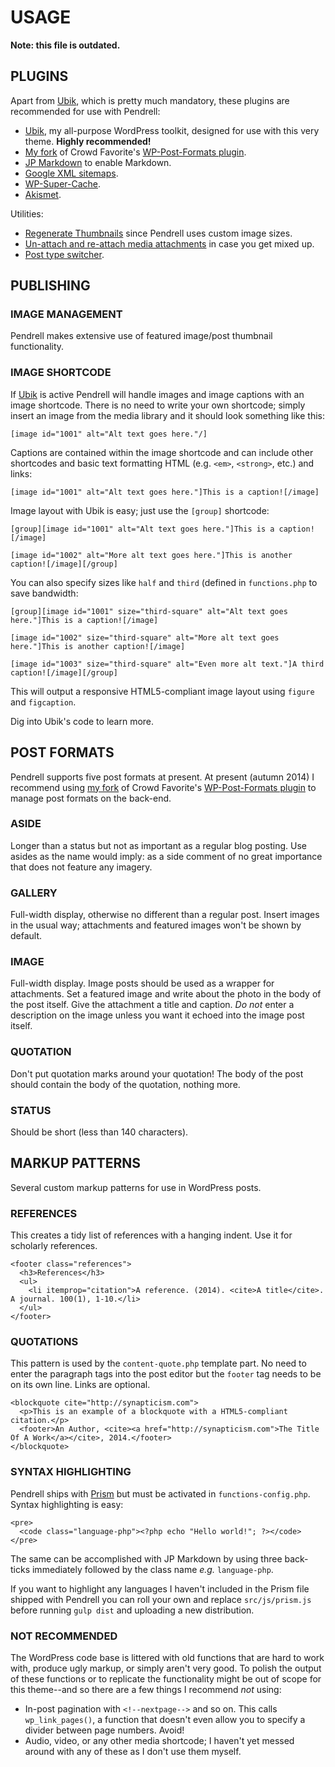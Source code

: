 # USAGE

**Note: this file is outdated.**

## PLUGINS

Apart from [Ubik](https://github.com/synapticism/ubik), which is pretty much mandatory, these plugins are recommended for use with Pendrell:

* [Ubik](https://github.com/synapticism/ubik), my all-purpose WordPress toolkit, designed for use with this very theme. **Highly recommended!**
* [My fork](https://github.com/synapticism/wp-post-formats) of Crowd Favorite's [WP-Post-Formats plugin](https://github.com/crowdfavorite/wp-post-formats).
* [JP Markdown](http://wordpress.org/plugins/jetpack-markdown/) to enable Markdown.
* [Google XML sitemaps](http://www.arnebrachhold.de/redir/sitemap-home/).
* [WP-Super-Cache](http://ocaoimh.ie/wp-super-cache/).
* [Akismet](http://akismet.com/).

Utilities:

* [Regenerate Thumbnails](http://wordpress.org/extend/plugins/regenerate-thumbnails/) since Pendrell uses custom image sizes.
* [Un-attach and re-attach media attachments](http://wordpress.org/plugins/unattach-and-re-attach-attachments/) in case you get mixed up.
* [Post type switcher](http://wordpress.org/extend/post-type-switcher/).



## PUBLISHING

### IMAGE MANAGEMENT

Pendrell makes extensive use of featured image/post thumbnail functionality.

### IMAGE SHORTCODE

If [Ubik](https://github.com/synapticism/ubik) is active Pendrell will handle images and image captions with an image shortcode. There is no need to write your own shortcode; simply insert an image from the media library and it should look something like this:

```
[image id="1001" alt="Alt text goes here."/]
```

Captions are contained within the image shortcode and can include other shortcodes and basic text formatting HTML (e.g. `<em>`, `<strong>`, etc.) and links:

```
[image id="1001" alt="Alt text goes here."]This is a caption![/image]
```

Image layout with Ubik is easy; just use the `[group]` shortcode:

```
[group][image id="1001" alt="Alt text goes here."]This is a caption![/image]

[image id="1002" alt="More alt text goes here."]This is another caption![/image][/group]
```

You can also specify sizes like `half` and `third` (defined in `functions.php` to save bandwidth:

```
[group][image id="1001" size="third-square" alt="Alt text goes here."]This is a caption![/image]

[image id="1002" size="third-square" alt="More alt text goes here."]This is another caption![/image]

[image id="1003" size="third-square" alt="Even more alt text."]A third caption![/image][/group]
```

This will output a responsive HTML5-compliant image layout using `figure` and `figcaption`.

Dig into Ubik's code to learn more.



## POST FORMATS

Pendrell supports five post formats at present. At present (autumn 2014) I recommend using [my fork](https://github.com/synapticism/wp-post-formats) of Crowd Favorite's [WP-Post-Formats plugin](https://github.com/crowdfavorite/wp-post-formats) to manage post formats on the back-end.

### ASIDE

Longer than a status but not as important as a regular blog posting. Use asides as the name would imply: as a side comment of no great importance that does not feature any imagery.

### GALLERY

Full-width display, otherwise no different than a regular post. Insert images in the usual way; attachments and featured images won't be shown by default.

### IMAGE

Full-width display. Image posts should be used as a wrapper for attachments. Set a featured image and write about the photo in the body of the post itself. Give the attachment a title and caption. *Do not* enter a description on the image unless you want it echoed into the image post itself.

### QUOTATION

Don't put quotation marks around your quotation! The body of the post should contain the body of the quotation, nothing more.

### STATUS

Should be short (less than 140 characters).



## MARKUP PATTERNS

Several custom markup patterns for use in WordPress posts.

### REFERENCES

This creates a tidy list of references with a hanging indent. Use it for scholarly references.

```
<footer class="references">
  <h3>References</h3>
  <ul>
    <li itemprop="citation">A reference. (2014). <cite>A title</cite>. A journal. 100(1), 1-10.</li>
  </ul>
</footer>
```



### QUOTATIONS

This pattern is used by the `content-quote.php` template part. No need to enter the paragraph tags into the post editor but the `footer` tag needs to be on its own line. Links are optional.

```
<blockquote cite="http://synapticism.com">
  <p>This is an example of a blockquote with a HTML5-compliant citation.</p>
  <footer>An Author, <cite><a href="http://synapticism.com">The Title Of A Work</a></cite>, 2014.</footer>
</blockquote>
```



### SYNTAX HIGHLIGHTING

Pendrell ships with [Prism](http://prismjs.com/) but must be activated in `functions-config.php`. Syntax highlighting is easy:

```
<pre>
  <code class="language-php"><?php echo "Hello world!"; ?></code>
</pre>
```

The same can be accomplished with JP Markdown by using three back-ticks immediately followed by the class name *e.g.* `language-php`.

If you want to highlight any languages I haven't included in the Prism file shipped with Pendrell you can roll your own and replace `src/js/prism.js` before running `gulp dist` and uploading a new distribution.



### NOT RECOMMENDED

The WordPress code base is littered with old functions that are hard to work with, produce ugly markup, or simply aren't very good. To polish the output of these functions or to replicate the functionality might be out of scope for this theme--and so there are a few things I recommend *not* using:

- In-post pagination with `<!--nextpage-->` and so on. This calls `wp_link_pages()`, a function that doesn't even allow you to specify a divider between page numbers. Avoid!
- Audio, video, or any other media shortcode; I haven't yet messed around with any of these as I don't use them myself.

